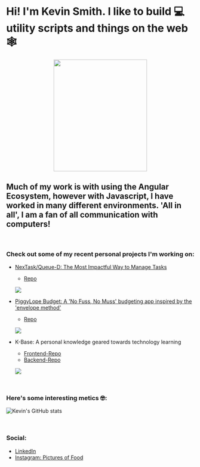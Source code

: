 # Hi!  I'm Kevin Smith.  I like to build 💻 utility scripts and things on the web🕸️
<p align="center">
    <img src="https://user-images.githubusercontent.com/13837028/118726504-69880f00-b7ff-11eb-9a23-fb9eb0b3ac79.png" width="250" height="300">
</p>

 ## Much of my work is with using the Angular Ecosystem, however with Javascript, I have worked in many different environments.  'All in all', I am a fan of all communication with computers!

<br/>

### Check out some of my recent personal projects I'm working on:

- [NexTask/Queue-D: The Most Impactful Way to Manage Tasks](https://queue-d-cloud.web.app/)
  - [Repo](https://github.com/kevinmilly/nexttask)

   ![](https://img.shields.io/static/v1?label=Ionic_Framework&message=Mobile_Productivity&color=blue)
   
- [PiggyLope Budget: A 'No Fuss, No Muss' budgeting app inspired by the 'envelope method'](https://envelope-budget-55b22.web.app)
    - [Repo](https://github.com/kevinmilly/envelope-budget)
    
    ![](https://img.shields.io/static/v1?label=Angular&message=Basic_Finance&color=blue)
    
- K-Base: A personal knowledge geared towards technology learning
    - [Frontend-Repo](https://github.com/kevinmilly/kbase-frontend)
    - [Backend-Repo](https://github.com/kevinmilly/kbase-backend)

    ![](https://img.shields.io/static/v1?label=MEAN_STACK&message=Educational&color=blue)
    
    <br/>

### Here's some interesting metics 🤓:

![Kevin's GitHub stats](https://github-readme-stats.vercel.app/api?username=kevinmilly&show_icons=true&theme=radical)

<br/>

### Social:
- [LinkedIn](https://www.linkedin.com/in/ksmithtech/)
- [Instagram: Pictures of Food](https://www.instagram.com/thefullcourse/)



